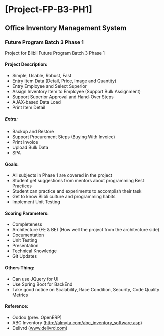 # [Project-FP-B3-PH1]
## Office Inventory Management System
### Future Program Batch 3 Phase 1

Project for Blibli Future Program Batch 3 Phase 1

#### Project Description:
- Simple, Usable, Robust, Fast
- Entry Item Data (Detail, Price, Image and Quantity)
- Entry Employee and Select Superior
- Assign Inventory Item to Employee (Support Bulk Assignment)
- Support Superior Approval and Hand-Over Steps
- AJAX-based Data Load
- Print Item Detail

##### Extra:
- Backup and Restore
- Support Procurement Steps (Buying With Invoice)
- Print Invoice
- Upload Bulk Data
- SPA

#### Goals:
- All subjects in Phase 1 are covered in the project
- Student get suggestions from mentors about programming Best Practices
- Student can practice and experiments to accomplish their task
- Get to know Blibli culture and programming habits
- Implement Unit Testing

#### Scoring Parameters:
- Completeness
- Architecture (FE & BE) (How well the project from the architecture side)
- Documentation
- Unit Testing
- Presentation
- Technical Knowledge
- Git Updates

#### Others Thing:
- Can use JQuery for UI
- Use Spring Boot for BackEnd
- Take good notice on Scalability, Race Condition, Security, Code Quality Metrics


#### Reference:
- Oodoo (prev. OpenERP)
- ABC Inventory
(http://almyta.com/abc_inventory_software.asp)
- Delivrd (www.delivrd.com)
